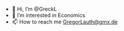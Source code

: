 - 👋 Hi, I’m @GreckL
- 👀 I’m interested in Economics
- 📫 How to reach me GregorLauth@gmx.de


<!---
GreckL/GreckL is a ✨ special ✨ repository because its `README.md` (this file) appears on your GitHub profile.
You can click the Preview link to take a look at your changes.
--->
